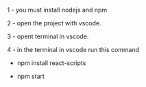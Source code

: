 1 - you must install nodejs and npm

2 - open the project with vscode.

3 - opent terminal in vscode.

4 - in the terminal in vscode run this command

- npm install react-scripts

- npm start
